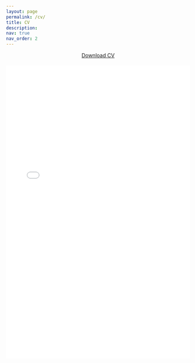 ```yaml
---
layout: page
permalink: /cv/
title: CV
description: 
nav: true
nav_order: 2
---
```


<div style="text-align: center; margin-bottom: 20px;">
  <a href="{{ '/assets/pdf/cv.pdf' | relative_url }}" 
     target="_blank" 
     class="btn btn-primary">
    <i class="fas fa-download"></i> Download CV
  </a>
</div>

<iframe 
  src="{{ '/assets/pdf/cv.pdf' | relative_url }}" 
  width="100%" 
  height="800px" 
  style="border: none;">
  <p>Your browser does not support iframes. <a href="{{ '/assets/pdf/cv.pdf' | relative_url }}">Download the CV</a></p>
</iframe>